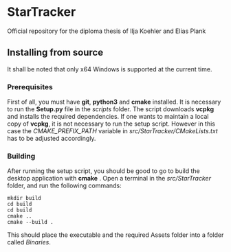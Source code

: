 # StarTracker

Official repository for the diploma thesis of Ilja Koehler and Elias Plank

## Installing from source
It shall be noted that only x64 Windows is supported at the current time.

### Prerequisites

First of all, you must have **git**, **python3** and **cmake** installed. It is necessary to run the **Setup.py** file in the *scripts* folder. The script downloads **vcpkg** and installs the required dependencies. If one wants to maintain a local copy of **vcpkg**, it is not necessary to run the setup script. However in this case the *CMAKE_PREFIX_PATH* variable in *src/StarTracker/CMakeLists.txt* has to be adjusted accordingly.

### Building

After running the setup script, you should be good to go to build the desktop application with **cmake** . Open a terminal in the *src/StarTracker* folder, and run the following commands:

```psh
mkdir build
cd build
cd build
cmake ..
cmake --build .
```

This should place the executable and the required Assets folder into a folder called *Binaries*.